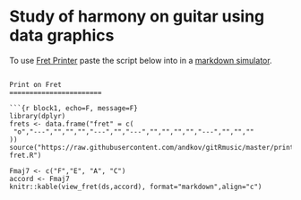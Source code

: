 Study of harmony on guitar using data graphics
===

To use [Fret Printer](https://github.com/andkov/gitRmusic/blob/master/print-fret.R) paste the script below into in a [markdown simulator](https://opencpu.ocpu.io/markdownapp/www/).

```

Print on Fret
=======================

```{r block1, echo=F, message=F}
library(dplyr)
frets <- data.frame("fret" = c(
 "o","---","","","","---","","---","","","","","---","","",""
))
source("https://raw.githubusercontent.com/andkov/gitRmusic/master/print-fret.R")
```

```{r block2, echo=T}
Fmaj7 <- c("F","E", "A", "C")
accord <- Fmaj7
knitr::kable(view_fret(ds,accord), format="markdown",align="c")
```


```

